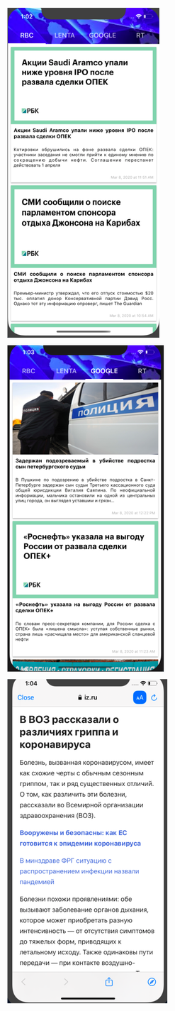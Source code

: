 
![Alt text](https://github.com/OlgaShkarat/News/blob/master/Screenchots/1.png)

![Alt text](https://github.com/OlgaShkarat/News/blob/master/Screenchots/2.png)

![Alt text](https://github.com/OlgaShkarat/News/blob/master/Screenchots/3.png)
